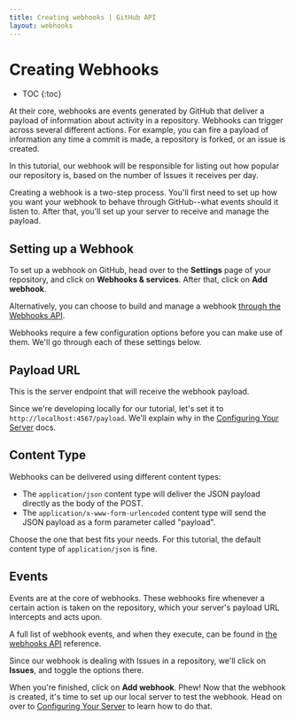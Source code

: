 ```yaml
---
title: Creating webhooks | GitHub API
layout: webhooks
---
```


# Creating Webhooks

* TOC
{:toc}

At their core, webhooks are events generated by GitHub that deliver a payload of
information about activity in a repository. Webhooks can trigger across several
different actions. For example, you can fire a payload of information any time
a commit is made, a repository is forked, or an issue is created.

In this tutorial, our webhook will be responsible for listing out how popular our
repository is, based on the number of Issues it receives per day.

Creating a webhook is a two-step process. You'll first need to set up how you want
your webhook to behave through GitHub--what events should it listen to. After that,
you'll set up your server to receive and manage the payload.

## Setting up a Webhook

To set up a webhook on GitHub, head over to the **Settings** page of your repository,
and click on **Webhooks & services**. After that, click on **Add webhook**.

Alternatively, you can choose to build and manage a webhook [through the Webhooks API][webhook-api].

Webhooks require a few configuration options before you can make use of them.
We'll go through each of these settings below.

## Payload URL

This is the server endpoint that will receive the webhook payload.

Since we're developing locally for our tutorial, let's set it to `http://localhost:4567/payload`.
We'll explain why in the [Configuring Your Server](/webhooks/configuring/) docs.

## Content Type

Webhooks can be delivered using different content types:

- The `application/json` content type will deliver the JSON payload directly as the body of the POST.
- The `application/x-www-form-urlencoded` content type will send the JSON payload as a form parameter
  called "payload".

Choose the one that best fits your needs. For this tutorial, the default content type of
`application/json` is fine.

## Events

Events are at the core of webhooks. These webhooks fire whenever a certain action is
taken on the repository, which your server's payload URL intercepts and acts upon.

A full list of webhook events, and when they execute, can be found in [the webhooks API][hooks-api] reference.

Since our webhook is dealing with Issues in a repository, we'll click on **Issues**,
and toggle the options there.

When you're finished, click on **Add webhook**. Phew! Now that the webhook is created,
it's time to set up our local server to test the webhook. Head on over to
[Configuring Your Server](/webhooks/configuring/) to learn how to do that.

[webhook-api]: /v3/repos/hooks/
[hooks-api]: /webhooks/#events
